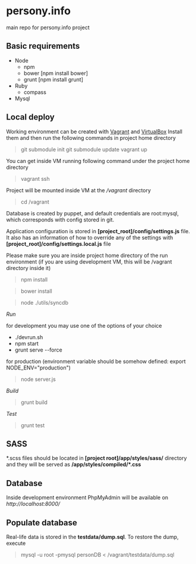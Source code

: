 persony.info
============

main repo for persony.info project

Basic requirements
------------------

* Node
    * npm
    * bower [npm install bower]
    * grunt [npm install grunt]
* Ruby
    * compass
* Mysql

Local deploy
------------

Working environment can be created with [Vagrant](http://www.vagrantup.com/) and [VirtualBox](https://www.virtualbox.org/)
Install them and then run the following commands in project home directory

> git submodule init 
> git submodule update
> vagrant up

You can get inside VM running following command under the project home directory
> vagrant ssh

Project will be mounted inside VM at the */vagrant* directory
> cd /vagrant

Database is created by puppet, and default credentials are root:mysql, which corresponds with config stored in git.

Application configuration is stored in **[project_root]/config/settings.js** file.
It also has an information of how to override any of the settings with **[project_root]/config/settings.local.js** file

Please make sure you are inside project home directory of the run environment
(if you are using development VM, this will be /vagrant directory inside it)

> npm install

> bower install

> node ./utils/syncdb


*Run*

for development you may use one of the options of your choice
* ./devrun.sh
* npm start
* grunt serve --force

for production (environment variable should be somehow defined: export NODE_ENV="production")
> node server.js

*Build*

> grunt build

*Test*

> grunt test


SASS
-----

\*.scss files should be located in **[project root]/app/styles/sass/** directory
and they will be served as **/app/styles/compiled/\*.css**

Database
--------

Inside development environment PhpMyAdmin will be available on *http://localhost:8000/*

Populate database
-----------------

Real-life data is stored in the **testdata/dump.sql**. To restore the dump, execute

> mysql -u root -pmysql personDB < /vagrant/testdata/dump.sql
